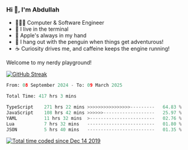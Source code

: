 <h3>Hi 👋, I'm Abdullah</h3>

- 👨🏻‍💻 Computer & Software Engineer
- 🖤 I live in the terminal
- 🍎 Apple's always in my hand
- 🐧 I hang out with the penguin when things get adventurous!
- ☕ Curiosity drives me, and caffeine keeps the engine running!

Welcome to my nerdy playground!

[![GitHub Streak](https://streak-stats.demolab.com?user=al3bad&theme=transparent&date_format=j%20M%5B%20Y%5D)](https://git.io/streak-stats)

<!--START_SECTION:waka-->

```python
From: 08 September 2024 - To: 09 March 2025

Total Time: 417 hrs 3 mins

TypeScript    271 hrs 22 mins >>>>>>>>>>>>>>>>---------   64.83 %
JavaScript    108 hrs 42 mins >>>>>>-------------------   25.97 %
YAML          11 hrs 32 mins  >------------------------   02.76 %
Lua           7 hrs 32 mins   -------------------------   01.80 %
JSON          5 hrs 40 mins   -------------------------   01.35 %
```

<!--END_SECTION:waka-->

<p>
  <a href="https://wakatime.com/@ce2a2aac-0d6b-4d65-b864-8a4bcaf12967"><img src="https://wakatime.com/badge/user/ce2a2aac-0d6b-4d65-b864-8a4bcaf12967.svg" alt="Total time coded since Dec 14 2019" /></a>
</p>

